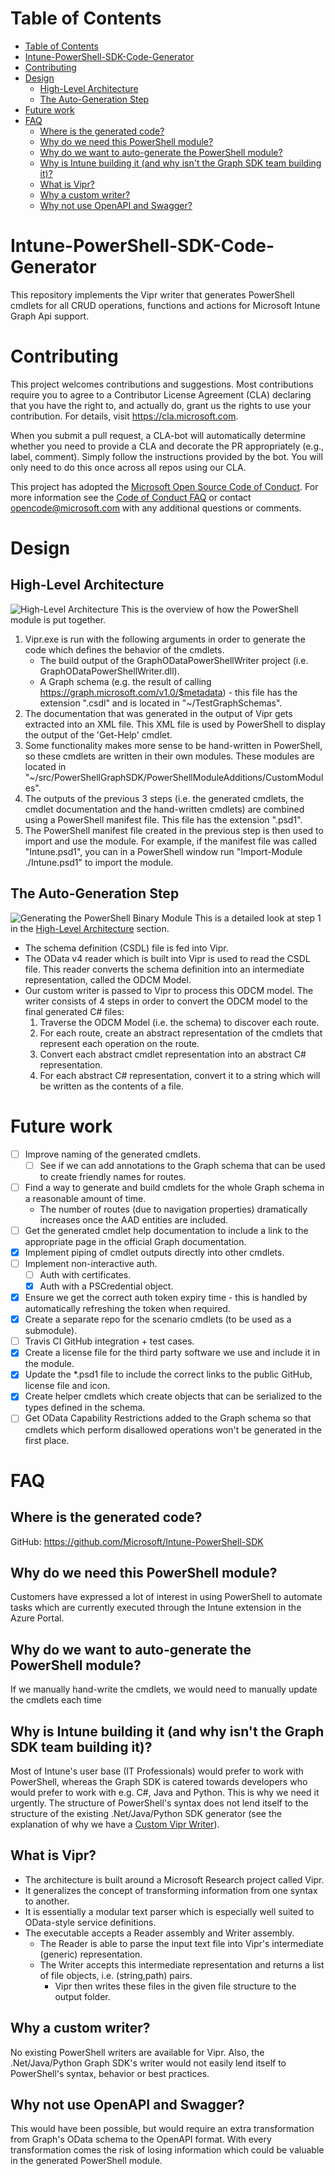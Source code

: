 # Table of Contents
- [Table of Contents](#table-of-contents)
- [Intune-PowerShell-SDK-Code-Generator](#intune-powershell-sdk-code-generator)
- [Contributing](#contributing)
- [Design](#design)
    - [High-Level Architecture](#high-level-architecture)
    - [The Auto-Generation Step](#the-auto-generation-step)
- [Future work](#future-work)
- [FAQ](#faq)
    - [Where is the generated code?](#where-is-the-generated-code)
    - [Why do we need this PowerShell module?](#why-do-we-need-this-powershell-module)
    - [Why do we want to auto-generate the PowerShell module?](#why-do-we-want-to-auto-generate-the-powershell-module)
    - [Why is Intune building it (and why isn't the Graph SDK team building it)?](#why-is-intune-building-it-and-why-isnt-the-graph-sdk-team-building-it)
    - [What is Vipr?](#what-is-vipr)
    - [Why a custom writer?](#why-a-custom-writer)
    - [Why not use OpenAPI and Swagger?](#why-not-use-openapi-and-swagger)

# Intune-PowerShell-SDK-Code-Generator
This repository implements the Vipr writer that generates PowerShell cmdlets for all CRUD operations, functions and actions for Microsoft Intune Graph Api support.

# Contributing
This project welcomes contributions and suggestions.  Most contributions require you to agree to a
Contributor License Agreement (CLA) declaring that you have the right to, and actually do, grant us
the rights to use your contribution. For details, visit https://cla.microsoft.com.

When you submit a pull request, a CLA-bot will automatically determine whether you need to provide
a CLA and decorate the PR appropriately (e.g., label, comment). Simply follow the instructions
provided by the bot. You will only need to do this once across all repos using our CLA.

This project has adopted the [Microsoft Open Source Code of Conduct](https://opensource.microsoft.com/codeofconduct/).
For more information see the [Code of Conduct FAQ](https://opensource.microsoft.com/codeofconduct/faq/) or
contact [opencode@microsoft.com](mailto:opencode@microsoft.com) with any additional questions or comments.

# Design
## High-Level Architecture
![High-Level Architecture](Design.jpg)
This is the overview of how the PowerShell module is put together.
1. Vipr.exe is run with the following arguments in order to generate the code which defines the behavior of the cmdlets.
    - The build output of the GraphODataPowerShellWriter project (i.e. GraphODataPowerShellWriter.dll).
    - A Graph schema (e.g. the result of calling https://graph.microsoft.com/v1.0/$metadata) - this file has the extension ".csdl" and is located in "~/TestGraphSchemas".
2. The documentation that was generated in the output of Vipr gets extracted into an XML file. This XML file is used by PowerShell to display the output of the 'Get-Help' cmdlet.
3. Some functionality makes more sense to be hand-written in PowerShell, so these cmdlets are written in their own modules. These modules are located in "~/src/PowerShellGraphSDK/PowerShellModuleAdditions/CustomModules".
4. The outputs of the previous 3 steps (i.e. the generated cmdlets, the cmdlet documentation and the hand-written cmdlets) are combined using a PowerShell manifest file. This file has the extension ".psd1".
5. The PowerShell manifest file created in the previous step is then used to import and use the module. For example, if the manifest file was called "Intune.psd1", you can in a PowerShell window run "Import-Module ./Intune.psd1" to import the module.

## The Auto-Generation Step
![Generating the PowerShell Binary Module](Generating_the_PowerShell_Binary_Module.jpg)
This is a detailed look at step 1 in the [High-Level Architecture](#high-level-architecture) section.
- The schema definition (CSDL) file is fed into Vipr.
- The OData v4 reader which is built into Vipr is used to read the CSDL file. This reader converts the schema definition into an intermediate representation, called the ODCM Model.
- Our custom writer is passed to Vipr to process this ODCM model. The writer consists of 4 steps in order to convert the ODCM model to the final generated C# files:
    1. Traverse the ODCM Model (i.e. the schema) to discover each route.
    2. For each route, create an abstract representation of the cmdlets that represent each operation on the route.
    3. Convert each abstract cmdlet representation into an abstract C# representation.
    4. For each abstract C# representation, convert it to a string which will be written as the contents of a file.

# Future work
- [ ] Improve naming of the generated cmdlets.
    - [ ] See if we can add annotations to the Graph schema that can be used to create friendly names for routes.
- [ ] Find a way to generate and build cmdlets for the whole Graph schema in a reasonable amount of time.
    - The number of routes (due to navigation properties) dramatically increases once the AAD entities are included.
- [ ] Get the generated cmdlet help documentation to include a link to the appropriate page in the official Graph documentation.
- [x] Implement piping of cmdlet outputs directly into other cmdlets.
- [ ] Implement non-interactive auth.
    - [ ] Auth with certificates.
    - [x] Auth with a PSCredential object.
- [x] Ensure we get the correct auth token expiry time - this is handled by automatically refreshing the token when required.
- [x] Create a separate repo for the scenario cmdlets (to be used as a submodule).
- [ ] Travis CI GitHub integration + test cases.
- [x] Create a license file for the third party software we use and include it in the module.
- [x] Update the *.psd1 file to include the correct links to the public GitHub, license file and icon.
- [x] Create helper cmdlets which create objects that can be serialized to the types defined in the schema.
- [ ] Get OData Capability Restrictions added to the Graph schema so that cmdlets which perform disallowed operations won't be generated in the first place.

# FAQ
## Where is the generated code?
GitHub: https://github.com/Microsoft/Intune-PowerShell-SDK

## Why do we need this PowerShell module?
Customers have expressed a lot of interest in using PowerShell to automate tasks which are currently executed through the Intune extension in the Azure Portal.

## Why do we want to auto-generate the PowerShell module?
If we manually hand-write the cmdlets, we would need to manually update the cmdlets each time 

## Why is Intune building it (and why isn't the Graph SDK team building it)?
Most of Intune's user base (IT Professionals) would prefer to work with PowerShell, whereas the Graph SDK is catered towards developers who would prefer to work with e.g. C#, Java and Python. This is why we need it urgently. The structure of PowerShell's syntax does not lend itself to the structure of the existing .Net/Java/Python SDK generator (see the explanation of why we have a [Custom Vipr Writer](#why-a-custom-writer)).

## What is Vipr?
- The architecture is built around a Microsoft Research project called Vipr.
- It generalizes the concept of transforming information from one syntax to another.
- It is essentially a modular text parser which is especially well suited to OData-style service definitions.
- The executable accepts a Reader assembly and Writer assembly.
    - The Reader is able to parse the input text file into Vipr's intermediate (generic) representation.
    - The Writer accepts this intermediate representation and returns a list of file objects, i.e. (string,path) pairs.
        - Vipr then writes these files in the given file structure to the output folder.

## Why a custom writer?
No existing PowerShell writers are available for Vipr. Also, the .Net/Java/Python Graph SDK's writer would not easily lend itself to PowerShell's syntax, behavior or best practices.

## Why not use OpenAPI and Swagger?
This would have been possible, but would require an extra transformation from Graph's OData schema to the OpenAPI format. With every transformation comes the risk of losing information which could be valuable in the generated PowerShell module.